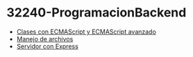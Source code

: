 # **32240-ProgramacionBackend**

- [Clases con ECMAScript y ECMAScript avanzado](1%20-%20Clases%20ECMAScript%20y%20ECMAScript%20avanzado/README.md)
- [Manejo de archivos](2%20-%20Manejo%20de%20archivos/README.md)
- [Servidor con Express](3%20-%20Servidor%20con%20express/README.md)
